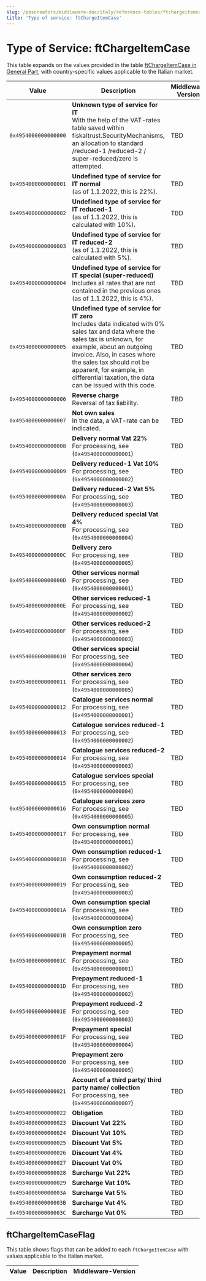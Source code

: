 ```yaml
---
slug: /poscreators/middleware-doc/italy/reference-tables/ftchargeitemcase
title: 'Type of service: ftChargeItemCase'
---
```


# Type of Service: ftChargeItemCase

This table expands on the values provided in the table [ftChargeItemCase in General Part](../../general/reference-tables/reference-tables.md#type-of-service-ftchargeitemcase), with country-specific values applicable to the Italian market.


| **Value**            | **Description**                                                                                        | **Middleware Version** |
| -------------------- | -------------- | ---------------------- |
| `0x4954000000000000` | **Unknown type of service for IT**<br />With the help of the VAT-rates table saved within fiskaltrust.SecurityMechanisms, an allocation to standard /reduced-1 /reduced-2 / super-reduced/zero is attempted. | TBD  |
| `0x4954000000000001` | **Undefined type of service for IT normal**<br />(as of 1.1.2022, this is 22%). | TBD |
| `0x4954000000000002` | **Undefined type of service for IT reduced-1**<br />(as of 1.1.2022, this is calculated with 10%). | TBD   |
| `0x4954000000000003` | **Undefined type of service for IT reduced-2**<br />(as of 1.1.2022, this is calculated with 5%). | TBD   |
| `0x4954000000000004` | **Undefined type of service for IT special (super-reduced)**<br />Includes all rates that are not contained in the previous ones (as of 1.1.2022, this is 4%). | TBD |
| `0x4954000000000005` | **Undefined type of service for IT zero**<br />Includes data indicated with 0% sales tax and data where the sales tax is unknown, for example, about an outgoing invoice. Also, in cases where the sales tax should not be apparent, for example, in differential taxation, the data can be issued with this code. | TBD |
| `0x4954000000000006` | **Reverse charge**<br />Reversal of tax liability.                                                     | TBD |
| `0x4954000000000007` | **Not own sales**<br />In the data, a VAT-rate can be indicated.                                       | TBD |
| `0x4954000000000008` | **Delivery normal Vat 22%**<br />For processing, see (`0x4954000000000001`)                            | TBD |
| `0x4954000000000009` | **Delivery reduced-1 Vat 10%**<br />For processing, see (`0x4954000000000002`)                         | TBD |
| `0x495400000000000A` | **Delivery reduced-2 Vat 5%**<br />For processing, see (`0x4954000000000003`)                          | TBD |
| `0x495400000000000B` | **Delivery reduced special Vat 4%**<br />For processing, see (`0x4954000000000004`)                    | TBD |
| `0x495400000000000C` | **Delivery zero**<br />For processing, see (`0x4954000000000005`)                                      | TBD |
| `0x495400000000000D` | **Other services normal**<br />For processing, see (`0x4954000000000001`)                           | TBD |
| `0x495400000000000E` | **Other services reduced-1**<br />For processing, see (`0x4954000000000002`)                           | TBD |
| `0x495400000000000F` | **Other services reduced-2**<br />For processing, see (`0x4954000000000003`)                              | TBD |
| `0x4954000000000010` | **Other services special**<br />For processing, see (`0x4954000000000004`)                             | TBD |
| `0x4954000000000011` | **Other services zero**<br />For processing, see (`0x4954000000000005`)                                | TBD |
| `0x4954000000000012` | **Catalogue services normal**<br />For processing, see (`0x4954000000000001`)                       | TBD |
| `0x4954000000000013` | **Catalogue services reduced-1**<br />For processing, see (`0x4954000000000002`)                       | TBD |
| `0x4954000000000014` | **Catalogue services reduced-2**<br />For processing, see (`0x4954000000000003`)                          | TBD |
| `0x4954000000000015` | **Catalogue services special**<br />For processing, see (`0x4954000000000004`)                         | TBD |
| `0x4954000000000016` | **Catalogue services zero**<br />For processing, see (`0x4954000000000005`)                            | TBD | 
| `0x4954000000000017` | **Own consumption normal**<br />For processing, see (`0x4954000000000001`)                          | TBD |
| `0x4954000000000018` | **Own consumption reduced-1**<br />For processing, see (`0x4954000000000002`)                          | TBD |
| `0x4954000000000019` | **Own consumption reduced-2**<br />For processing, see (`0x4954000000000003`)                             | TBD |
| `0x495400000000001A` | **Own consumption special**<br />For processing, see (`0x4954000000000004`)                            | TBD |
| `0x495400000000001B` | **Own consumption zero**<br />For processing, see (`0x4954000000000005`)                               | TBD |
| `0x495400000000001C` | **Prepayment normal**<br />For processing, see (`0x4954000000000001`)                               | TBD |
| `0x495400000000001D` | **Prepayment reduced-1**<br />For processing, see (`0x4954000000000002`)                               | TBD |
| `0x495400000000001E` | **Prepayment reduced-2**<br />For processing, see (`0x4954000000000003`)                                  | TBD |
| `0x495400000000001F` | **Prepayment special**<br />For processing, see (`0x4954000000000004`)                                 | TBD |
| `0x4954000000000020` | **Prepayment zero**<br />For processing, see (`0x4954000000000005`)                                    | TBD |
| `0x4954000000000021` | **Account of a third party/ third party name/ collection**<br />For processing, see (`0x4954000000000007`)| TBD |
| `0x4954000000000022` | **Obligation**                                                                                         | TBD |
| `0x4954000000000023` | **Discount Vat 22%**<br /> | TBD |
| `0x4954000000000024` | **Discount Vat 10%**<br /> | TBD |
| `0x4954000000000025` | **Discount Vat  5%**<br /> | TBD |
| `0x4954000000000026` | **Discount Vat  4%**<br /> | TBD |
| `0x4954000000000027` | **Discount Vat  0%**<br /> | TBD |
| `0x4954000000000028` | **Surcharge Vat 22%**<br /> | TBD |
| `0x4954000000000029` | **Surcharge Vat 10%**<br /> | TBD |
| `0x495400000000003A` | **Surcharge Vat  5%**<br /> | TBD |
| `0x495400000000003B` | **Surcharge Vat  4%**<br /> | TBD |
| `0x495400000000003C` | **Surcharge Vat  0%**<br /> | TBD |
## ftChargeItemCaseFlag
This table shows flags that can be added to each `ftChargeItemCase` with values applicable to the Italian market. 

| Value              | Description              | Middleware-Version |
| ------------------ | ------------------------ | ------------------ |
